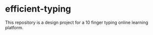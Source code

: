 # efficient-typing
This repository is a design project for a 10 finger typing online learning platform.
